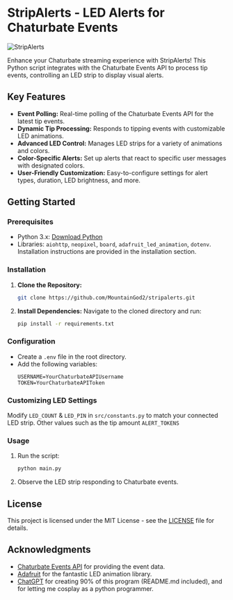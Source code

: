 
# StripAlerts - LED Alerts for Chaturbate Events

![StripAlerts](https://github.com/MountainGod2/stripalerts/assets/88257202/6237796c-c9ec-4da8-8411-5bb8e18e95e8)

Enhance your Chaturbate streaming experience with StripAlerts! This Python script integrates with the Chaturbate Events API to process tip events, controlling an LED strip to display visual alerts.

## Key Features

- **Event Polling:** Real-time polling of the Chaturbate Events API for the latest tip events.
- **Dynamic Tip Processing:** Responds to tipping events with customizable LED animations.
- **Advanced LED Control:** Manages LED strips for a variety of animations and colors.
- **Color-Specific Alerts:** Set up alerts that react to specific user messages with designated colors.
- **User-Friendly Customization:** Easy-to-configure settings for alert types, duration, LED brightness, and more.

## Getting Started

### Prerequisites

- Python 3.x: [Download Python](https://www.python.org/downloads/)
- Libraries: `aiohttp`, `neopixel`, `board`, `adafruit_led_animation`, `dotenv`. Installation instructions are provided in the installation section.

### Installation

1. **Clone the Repository:** 
   ```bash
   git clone https://github.com/MountainGod2/stripalerts.git
   ```
2. **Install Dependencies:**
   Navigate to the cloned directory and run:
   ```bash
   pip install -r requirements.txt
   ```

### Configuration

- Create a `.env` file in the root directory.
- Add the following variables:
   ```
   USERNAME=YourChaturbateAPIUsername
   TOKEN=YourChaturbateAPIToken
   ```

### Customizing LED Settings

Modify `LED_COUNT` & `LED_PIN` in `src/constants.py` to match your connected LED strip. Other values such as the tip amount `ALERT_TOKENS`


### Usage

1. Run the script:
   ```bash
   python main.py
   ```
2. Observe the LED strip responding to Chaturbate events.


## License

This project is licensed under the MIT License - see the [LICENSE](LICENSE) file for details.

## Acknowledgments

- [Chaturbate Events API](https://chaturbate.com/) for providing the event data.
- [Adafruit](https://www.adafruit.com/) for the fantastic LED animation library.
- [ChatGPT](https://chat.openai.com/) for creating 90% of this program (README.md included), and for letting me cosplay as a python programmer.

